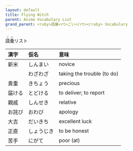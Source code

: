 ```yaml
---
layout: default
title: Flying Witch
parent: Anime Vocabulary List
grand_parent: <ruby>語彙<rt>ごい</rt></ruby> Vocabulary
---
```


<ruby>語彙<rt>ごい</rt></ruby>リスト

| 漢字   | 仮名       | 意味                       |
|:------ |:---------- |:-------------------------- |
| 新米   | しんまい   | novice                     |
|        | わざわざ   | taking the trouble (to do) |
| 貴重   | きちょう   | precious                   |
| 届ける | とどける   | to deliver; to report      |
| 親戚   | しんせき   | relative                   |
| お詫び | おわび     | apology                    |
| 大吉   | だいきち   | excellent luck             |
| 正直   | しょうじき | to be honest               |
| 苦手   | にがて     | poor (at)                  |
